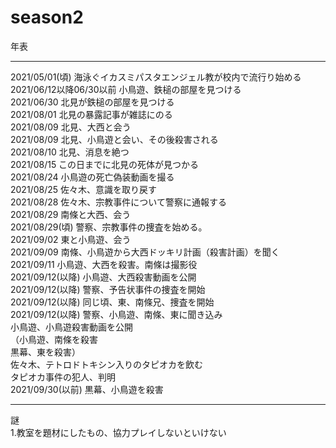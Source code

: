 # season2
年表<br>
<hr>
2021/05/01(頃) 海泳ぐイカスミパスタエンジェル教が校内で流行り始める<br>
2021/06/12以降06/30以前 小鳥遊、鉄槌の部屋を見つける<br> 
2021/06/30 北見が鉄槌の部屋を見つける<br> 
2021/08/01 北見の暴露記事が雑誌にのる<br>
2021/08/09 北見、大西と会う<br>
2021/08/09 北見、小鳥遊と会い、その後殺害される<br>
2021/08/10 北見、消息を絶つ<br>
2021/08/15 この日までに北見の死体が見つかる<br>
2021/08/24 小鳥遊の死亡偽装動画を撮る<br>
2021/08/25 佐々木、意識を取り戻す<br>
2021/08/28 佐々木、宗教事件について警察に通報する<br>
2021/08/29 南條と大西、会う<br>
2021/08/29(頃) 警察、宗教事件の捜査を始める。<br>
2021/09/02 東と小鳥遊、会う<br>
2021/09/09 南條、小鳥遊から大西ドッキリ計画（殺害計画）を聞く<br>
2021/09/11 小鳥遊、大西を殺害。南條は撮影役<br>
2021/09/12(以降) 小鳥遊、大西殺害動画を公開<br>
2021/09/12(以降) 警察、予告状事件の捜査を開始<br>
2021/09/12(以降) 同じ頃、東、南條兄、捜査を開始<br>
2021/09/12(以降) 警察、小鳥遊、南條、東に聞き込み<br>
小鳥遊、小鳥遊殺害動画を公開<br>
（小鳥遊、南條を殺害<br>
黒幕、東を殺害）<br>
佐々木、テトロドトキシン入りのタピオカを飲む<br>
タピオカ事件の犯人、判明<br>
2021/09/30(以前) 黒幕、小鳥遊を殺害<br>
<hr>
謎<br>
1.教室を題材にしたもの、協力プレイしないといけない<br>
